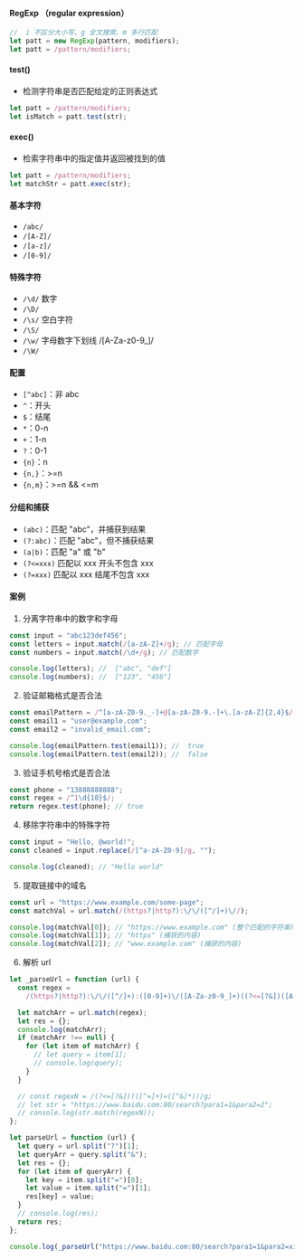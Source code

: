 #### RegExp （regular expression）

```js
//  i 不区分大小写、g 全文搜索、m 多行匹配
let patt = new RegExp(pattern, modifiers);
let patt = /pattern/modifiers;
```

#### test()

- 检测字符串是否匹配给定的正则表达式

```js
let patt = /pattern/modifiers;
let isMatch = patt.test(str);
```

#### exec()

- 检索字符串中的指定值并返回被找到的值

```js
let patt = /pattern/modifiers;
let matchStr = patt.exec(str);
```

#### 基本字符

- `/abc/`
- `/[A-Z]/`
- `/[a-z]/`
- `/[0-9]/`

#### 特殊字符

- `/\d/` 数字
- `/\D/`
- `/\s/` 空白字符
- `/\S/`
- `/\w/` 字母数字下划线 /[A-Za-z0-9_]/
- `/\W/`

#### 配置

- `[^abc]`：非 abc
- `^`：开头
- `$`：结尾
- `*`：0-n
- `+`：1-n
- `?`：0-1
- `{n}`：n
- `{n,}`：>=n
- `{n,m}`：>=n && <=m

#### 分组和捕获

- `(abc)`：匹配 "abc"，并捕获到结果
- `(?:abc)`：匹配 "abc"，但不捕获结果
- `(a|b)`：匹配 "a" 或 "b"
- `(?<=xxx)` 匹配以 xxx 开头不包含 xxx
- `(?=xxx)` 匹配以 xxx 结尾不包含 xxx

#### 案例

1. 分离字符串中的数字和字母

```js
const input = "abc123def456";
const letters = input.match(/[a-zA-Z]+/g); // 匹配字母
const numbers = input.match(/\d+/g); // 匹配数字

console.log(letters); //  ["abc", "def"]
console.log(numbers); //  ["123", "456"]
```

2. 验证邮箱格式是否合法

```js
const emailPattern = /^[a-zA-Z0-9._-]+@[a-zA-Z0-9.-]+\.[a-zA-Z]{2,4}$/;
const email1 = "user@example.com";
const email2 = "invalid_email.com";

console.log(emailPattern.test(email1)); //  true
console.log(emailPattern.test(email2)); //  false
```

3. 验证手机号格式是否合法

```js
const phone = "13888888888";
const regex = /^1\d{10}$/;
return regex.test(phone); // true
```

4. 移除字符串中的特殊字符

```js
const input = "Hello, @world!";
const cleaned = input.replace(/[^a-zA-Z0-9]/g, "");

console.log(cleaned); // "Hello world"
```

5. 提取链接中的域名

```js
const url = "https://www.example.com/some-page";
const matchVal = url.match(/(https?|http?):\/\/([^/]+)\//);

console.log(matchVal[0]); // "https://www.example.com" (整个匹配的字符串)
console.log(matchVal[1]); // "https" (捕获的内容)
console.log(matchVal[2]); // "www.example.com" (捕获的内容)
```

6. 解析 url

```js
let _parseUrl = function (url) {
  const regex =
    /(https?|http?):\/\/([^/]+):([0-9]+)\/([A-Za-z0-9_]+)((?<=[?&])([A-Za-z0-9_=])+)*/;

  let matchArr = url.match(regex);
  let res = {};
  console.log(matchArr);
  if (matchArr !== null) {
    for (let item of matchArr) {
      // let query = item[1];
      // console.log(query);
    }
  }

  // const regexN = /(?<=[?&])(([^=]+)=([^&]*))/g;
  // let str = "https://www.baidu.com:80/search?para1=1&para2=2";
  // console.log(str.match(regexN));
};

let parseUrl = function (url) {
  let query = url.split("?")[1];
  let queryArr = query.split("&");
  let res = {};
  for (let item of queryArr) {
    let key = item.split("=")[0];
    let value = item.split("=")[1];
    res[key] = value;
  }
  // console.log(res);
  return res;
};

console.log(_parseUrl("https://www.baidu.com:80/search?para1=1&para2=xi"));
```
